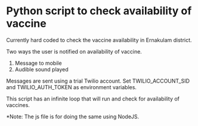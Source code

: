 # Python script to check availability of vaccine

Currently hard coded to check the vaccine availability in Ernakulam district.

Two ways the user is notified on availability of vaccine.
1. Message to mobile
2. Audible sound played

Messages are sent using a trial Twilio account.
Set TWILIO_ACCOUNT_SID and TWILIO_AUTH_TOKEN as environment variables.

This script has an infinite loop that will run and check for availability of vaccines.




*Note: The js file is for doing the same using NodeJS.
